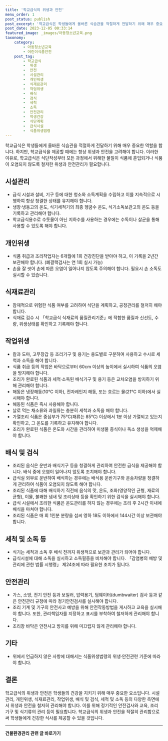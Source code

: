 ```yaml
---
title: '학교급식의 위생과 안전'
menu_order: 1
post_status: publish
post_excerpt: '학교급식은 학생들에게 올바른 식습관을 적절하게 전달하기 위해 매우 중요한 역할을 합니다. 하지만, 학교급식을 제공할 때에는 항상 위생과 안전을 고려해야 합니다. 이러한 이유로, 학교급식은 식단작성부터 모든 과정에서 위해한 물질이 식품에 혼입되거나 식품이 오염되지 않도록 철저한 위생과 안전관리가 필요합니다.'
post_date: 2023-12-05 00:33:14
featured_image: _images/아동청소년교육.png
taxonomy:
    category:
        - 아동청소년교육
        - 어린이식품안전
    post_tag:
        - 학교급식
        -  위생
        -  안전
        -  시설관리
        -  개인위생
        -  식재료관리
        -  작업위생
        -  배식
        -  검식
        -  세척
        -  소독
        -  안전관리
        -  학생건강
        -  식단계획
        -  급식시설
        -  식품위생법령
---
```



학교급식은 학생들에게 올바른 식습관을 적절하게 전달하기 위해 매우 중요한 역할을 합니다. 하지만, 학교급식을 제공할 때에는 항상 위생과 안전을 고려해야 합니다. 이러한 이유로, 학교급식은 식단작성부터 모든 과정에서 위해한 물질이 식품에 혼입되거나 식품이 오염되지 않도록 철저한 위생과 안전관리가 필요합니다.

## 시설관리

- 급식 시설과 설비, 기구 등에 대한 청소와 소독계획을 수립하고 이를 지속적으로 시행하여 항상 청결한 상태를 유지해야 합니다.
- 냉장·냉동고의 온도, 식기세척기의 최종 헹굼수 온도, 식기소독보관고의 온도 등을 기록하고 관리해야 합니다.
- 학교급식용수로 수돗물이 아닌 지하수를 사용하는 경우에는 수독이나 살균을 통해 사용할 수 있도록 해야 합니다.

## 개인위생

- 식품 취급과 조리작업자는 6개월에 1회 건강진단을 받아야 하고, 이 기록을 2년간 보관해야 합니다. (폐결핵검사는 연 1회 실시 가능)
- 손을 잘 씻어 손에 따른 오염이 일어나지 않도록 주의해야 합니다. 필요시 손 소독도 실시할 수 있습니다.

## 식재료관리

- 잠재적으로 위험한 식품 여부를 고려하여 식단을 계획하고, 공정관리를 철저히 해야 합니다.
- 식재료 검수 시 「학교급식 식재료의 품질관리기준」에 적합한 품질과 신선도, 수량, 위생상태를 확인하고 기록해야 합니다.

## 작업위생

- 칼과 도마, 고무장갑 등 조리기구 및 용기는 용도별로 구분하여 사용하고 수시로 세척과 소독을 해야 합니다.
- 식품 취급 등의 작업은 바닥으로부터 60cm 이상의 높이에서 실시하여 식품의 오염을 방지해야 합니다.
- 조리가 완료된 식품과 세척·소독된 배식기구 및 용기 등은 교차오염을 방지하기 위해 관리해야 합니다.
- 해동은 냉장해동(10℃ 이하), 전자레인지 해동, 또는 흐르는 물(21℃ 이하)에서 실시해야 합니다.
- 해동된 식품은 즉시 사용해야 합니다.
- 날로 먹는 채소류와 과일류는 충분히 세척과 소독을 해야 합니다.
- 가열조리 식품은 중심부가 75℃(패류는 85℃) 이상에서 1분 이상 가열되고 있는지 확인하고, 그 온도를 기록하고 유지해야 합니다.
- 조리가 완료된 식품은 온도와 시간을 관리하여 미생물 증식이나 독소 생성을 억제해야 합니다.

## 배식 및 검식

- 조리된 음식은 운반과 배식기구 등을 청결하게 관리하여 안전한 급식을 제공해야 합니다. 배식 중에 오염이 일어나지 않도록 조치해야 합니다.
- 급식실 외부로 운반하여 배식하는 경우에는 배식용 운반기구와 운송차량을 청결하게 관리하여 식품이 오염되지 않도록 해야 합니다.
- 조리된 식품에 대해 배식하기 직전에 음식의 맛, 온도, 조화(영양적인 균형, 재료의 균형), 이물, 불쾌한 냄새 및 조리상태 등을 확인하기 위한 검식을 실시해야 합니다.
- 급식 시설에서 조리한 식품은 온도관리를 하지 않는 경우에는 조리 후 2시간 이내에 배식을 마쳐야 합니다.
- 조리된 식품은 매 회 1인분 분량을 섭씨 영하 18도 이하에서 144시간 이상 보관해야 합니다.

## 세척 및 소독 등

- 식기는 세척과 소독 후 배식 전까지 위생적으로 보관과 관리가 되어야 합니다.
- 급식시설에 대해 소독을 실시하고 소독필증을 비치해야 합니다. 「감염병의 예방 및 관리에 관한 법률 시행령」 제24조에 따라 필요한 조치가 됩니다.

## 안전관리

- 가스, 소방, 전기 안전 등과 보일러, 압력용기, 덤웨이터(dumbwaiter) 검사 등과 같은 안전관리 규정에 따라 정기안전검사를 실시해야 합니다.
- 조리 기계 및 기구의 안전사고 예방을 위해 안전작동방법을 게시하고 교육을 실시해야 합니다. 또한, 관리책임자를 지정하고 표시를 부착하여 철저하게 관리해야 합니다.
- 조리장 바닥은 안전사고 방지를 위해 미끄럽지 않게 관리해야 합니다.

## 기타

- 위에서 언급하지 않은 사항에 대해서는 식품위생법령의 위생·안전관련 기준에 따라야 합니다.

## 결론

학교급식의 위생과 안전은 학생들의 건강을 지키기 위해 매우 중요한 요소입니다. 시설관리, 개인위생, 식재료관리, 작업위생, 배식 및 검식, 세척 및 소독 등의 다양한 측면에서 위생과 안전을 철저히 관리해야 합니다. 이를 위해 정기적인 안전검사와 교육, 조리 기구 및 식기류의 관리 등이 필요합니다. 학교급식의 위생과 안전을 적절히 관리함으로써 학생들에게 건강한 식사를 제공할 수 있을 것입니다.
<!-- wp:separator -->
<hr class="wp-block-separator has-alpha-channel-opacity"/>
<!-- /wp:separator -->

<!-- wp:group {"backgroundColor":"base","layout":{"type":"constrained"}} -->
<div class="wp-block-group has-base-background-color has-background"><!-- wp:paragraph {"align":"center","fontSize":"medium"} -->
<p class="has-text-align-center has-large-font-size"><strong>건물환경관리 관련 글 바로가기</strong></p>
<!-- /wp:paragraph -->


<!-- wp:latest-posts
{"categories":[{"id":22783,"count":19,"description":"","link":"https://uknowlaw.com/category/%ea%b1%b4%eb%ac%bc%ed%99%98%ea%b2%bd%ea%b4%80%eb%a6%ac/","name":"건물환경관리","slug":"건물환경관리","taxonomy":"category","parent":0,"meta":[],"_links":{"self":[{"href":"https://uknowlaw.com/wp-json/wp/v2/categories/22783"}],"collection":[{"href":"https://uknowlaw.com/wp-json/wp/v2/categories"}],"about":[{"href":"https://uknowlaw.com/wp-json/wp/v2/taxonomies/category"}],"wp:post_type":[{"href":"https://uknowlaw.com/wp-json/wp/v2/posts?categories=22783"}],"curies":[{"name":"wp","href":"https://api.w.org/{rel}","templated":true}]}}],"postsToShow":100,"excerptLength":28,"postLayout":"grid","columns":2,"featuredImageAlign":"left","featuredImageSizeSlug":"large","fontSize":"small"} /--></div>
<!-- /wp:group -->